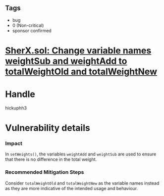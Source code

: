 ## Tags

- bug
- 0 (Non-critical)
- sponsor confirmed

# [SherX.sol: Change variable names weightSub and weightAdd to totalWeightOld and totalWeightNew](https://github.com/code-423n4/2021-07-sherlock-findings/issues/45) 

# Handle

hickuphh3


# Vulnerability details

### Impact

In `setWeights()`, the variables `weightAdd` and `weightSub` are used to ensure that there is no difference in the total weight.

### Recommended Mitigation Steps

Consider `totalWeightOld` and `totalWeightNew` as the variable names instead as they are more indicative of the intended usage and behaviour.

